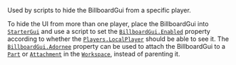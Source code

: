 Used by scripts to hide the BillboardGui from a specific player.

To hide the UI from more than one player, place the BillboardGui into
[`StarterGui`](https://create.roblox.com/docs/reference/engine/classes/StarterGui) and use a script to set the
[`BillboardGui.Enabled`](https://create.roblox.com/docs/reference/engine/classes/BillboardGui#Enabled) property according to whether the
[`Players.LocalPlayer`](https://create.roblox.com/docs/reference/engine/classes/Players#LocalPlayer) should be able to see it. The
[`BillboardGui.Adornee`](https://create.roblox.com/docs/reference/engine/classes/BillboardGui#Adornee) property can be used to attach the
BillboardGui to a [`Part`](https://create.roblox.com/docs/reference/engine/classes/Part) or [`Attachment`](https://create.roblox.com/docs/reference/engine/classes/Attachment) in the
[`Workspace`](https://create.roblox.com/docs/reference/engine/classes/Workspace), instead of parenting it.